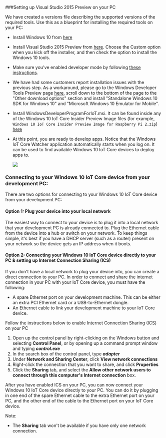 ###Setting up Visual Studio 2015 Preview on your PC

We have created a versions file describing the supported versions of the required tools.  Use this as a blueprint for installing the required tools on your PC:

* Install Windows 10 from [here](https://dev.windows.com/en-US/downloads/windows-10-developer-tools)

* Install Visual Studio 2015 Preview from [here](https://dev.windows.com/en-US/downloads/install-dev-tools-visual-studio-2015).  Choose the Custom option when you kick off the installer, and then check the option to install the Windows 10 tools.

* Make sure you've enabled developer mode by following [these instructions](https://msdn.microsoft.com/library/windows/apps/xaml/dn706236.aspx).

* We have had some customers report installation issues with the previous step. As a workaround, please go to the Windows Developer Tools Preview page [here](https://dev.windows.com/en-US/downloads/windows-10-developer-tools), scroll down to the bottom of the page to the "Other download options" section and install "Standalone Windows 10 SDK for Windows 10" and "Microsoft Windows 10 Emulator for Mobile".

* Install WindowsDeveloperProgramForIoT.msi.  It can be found inside any of the Windows 10 IoT Core Insider Preview Image files (for example, `Windows 10 IoT Core Insider Preview Image for Raspberry Pi 2.zip`) [here]({{site.downloadurl}})

* At this point, you are ready to develop apps.  Notice that the Windows IoT Core Watcher application automatically starts when you log on.  It can be used to find available Windows 10 IoT Core devices to deploy apps to.

    <img class="device-images" src="{{site.baseurl}}/images/IoTCoreWatcher.PNG">

### Connecting to your Windows 10 IoT Core device from your development PC:
There are two options for connecting to your Windows 10 IoT Core device from your development PC:

#### Option 1: Plug your device into your local network
The easiest way to connect to your device is to plug it into a local network that your development PC is already connected to. Plug the Ethernet cable from the device into a hub or switch on your network. 
To keep things simple, it's best if you have a DHCP server (such as a router) present on your network so the device gets an IP address when it boots.

#### Option 2: Connecting your Windows 10 IoT Core device directly to your PC & setting up Internet Connection Sharing (ICS)
If you don't have a local network to plug your device into, you can create a direct connection to your PC. 
In order to connect and share the internet connection in your PC with your IoT Core device, you must have the following:

* A spare Ethernet port on your development machine.  This can be either an extra PCI Ethernet card or a USB-to-Ethernet dongle.
* An Ethernet cable to link your development machine to your IoT Core device.

Follow the instructions below to enable Internet Connection Sharing (ICS) on your PC

1. Open up the control panel by right-clicking on the Windows button and selecting **Control Panel**, or by opening up a command prompt window and typing ***control.exe***
2. In the search box of the control panel, type ***adapter***
3. Under **Network and Sharing Center**, click **View network connections**
4. Right-click the connection that you want to share, and click **Properties**
5. Click the **Sharing** tab, and select the **Allow other network users to connect through this computer's Internet connection** box.

After you have enabled ICS on your PC, you can now connect your Windows 10 IoT Core device directly to your PC.  You can do it by plugging in one end of the spare Ethernet cable to the extra Ethernet port on your PC, and the other end of the cable to the Ethernet port on your IoT Core device.

Note:

* The **Sharing** tab won't be available if you have only one network connection.
